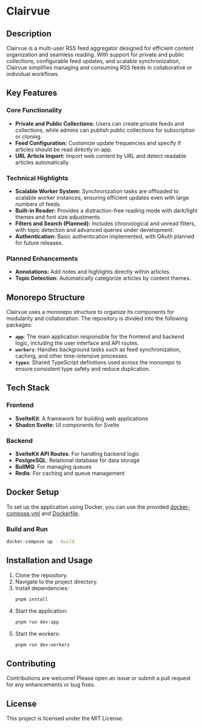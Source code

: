 # Clairvue

## Description

Clairvue is a multi-user RSS feed aggregator designed for efficient content organization and seamless reading. With support for private and public collections, configurable feed updates, and scalable synchronization, Clairvue simplifies managing and consuming RSS feeds in collaborative or individual workflows.

## Key Features

### Core Functionality

- **Private and Public Collections:** Users can create private feeds and collections, while admins can publish public collections for subscription or cloning.
- **Feed Configuration:** Customize update frequencies and specify if articles should be read directly in-app.
- **URL Article Import:** Import web content by URL and detect readable articles automatically.

### Technical Highlights

- **Scalable Worker System:** Synchronization tasks are offloaded to scalable worker instances, ensuring efficient updates even with large numbers of feeds.
- **Built-in Reader:** Provides a distraction-free reading mode with dark/light themes and font size adjustments.
- **Filters and Search (Planned):** Includes chronological and unread filters, with topic detection and advanced queries under development.
- **Authentication:** Basic authentication implemented, with OAuth planned for future releases.

### Planned Enhancements

- **Annotations:** Add notes and highlights directly within articles.
- **Topic Detection:** Automatically categorize articles by content themes.

## Monorepo Structure

Clairvue uses a monorepo structure to organize its components for modularity and collaboration. The repository is divided into the following packages:

- **`app`**: The main application responsible for the frontend and backend logic, including the user interface and API routes.
- **`workers`**: Handles background tasks such as feed synchronization, caching, and other time-intensive processes.
- **`types`**: Shared TypeScript definitions used across the monorepo to ensure consistent type safety and reduce duplication.

## Tech Stack

### Frontend

- **SvelteKit**: A framework for building web applications
- **Shadcn Svelte**: UI components for Svelte

### Backend

- **SvelteKit API Routes**: For handling backend logic
- **PostgreSQL**: Relational database for data storage
- **BullMQ**: For managing queues
- **Redis**: For caching and queue management

## Docker Setup

To set up the application using Docker, you can use the provided [docker-compose.yml](https://github.com/username/repository/blob/main/docker-compose.yml) and [Dockerfile](https://github.com/username/repository/blob/main/Dockerfile).

### Build and Run

```bash
docker-compose up --build
```

## Installation and Usage

1. Clone the repository.
2. Navigate to the project directory.
3. Install dependencies:
   ```bash
   pnpm install
   ```
4. Start the application:
   ```bash
   pnpm run dev:app
   ```
5. Start the workers:
   ```bash
   pnpm run dev:workers
   ```

## Contributing

Contributions are welcome! Please open an issue or submit a pull request for any enhancements or bug fixes.

## License

This project is licensed under the MIT License.
